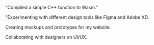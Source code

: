 "Compiled a simple C++ function to Wasm."

"Experimenting with different design tools like Figma and Adobe XD.

Creating mockups and prototypes for my website.

Collaborating with designers on UI/UX.